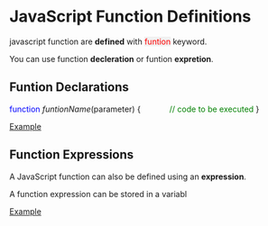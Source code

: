 # JavaScript Function Definitions

javascript function are **defined** with <span style="color:red;background-color:rgba(0, 0, 0, 0.0470588)">funtion</span> keyword.

You can use function **decleration** or funtion **expretion**.

## Funtion Declarations


<span style="color:blue;">function</span> *funtionName*(parameter) {
    <span style="color:green;"> &nbsp; &nbsp; &nbsp; &nbsp; &nbsp; &nbsp;  // code to be executed  </span> 
}

  [Example](index.html) 

## Function Expressions

A JavaScript function can also be defined using an **expression**.

A function expression can be stored in a variabl


[Example](index1.html) 